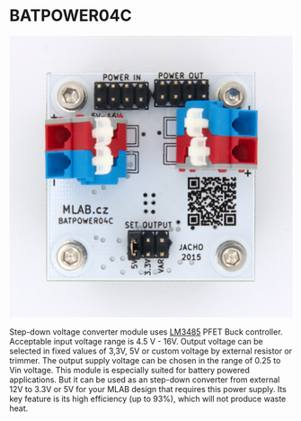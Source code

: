 # BATPOWER04C

![BATPOWER04C](/doc/img/BATPOWER04C_top_big.jpg)

Step-down voltage converter module uses [LM3485](doc/pdf/lm3485.pdf) PFET Buck controller. Acceptable input voltage range is 4.5 V - 16V. Output voltage can be selected in fixed values of 3,3V, 5V or custom voltage by external resistor or trimmer. The output supply voltage can be chosen in the range of 0.25 to Vin voltage. This module is especially suited for battery powered applications. But it can be used as an step-down converter from external 12V to 3.3V or 5V for your MLAB design that requires this power supply. Its key feature is its high efficiency (up to 93%), which will not produce waste heat.
